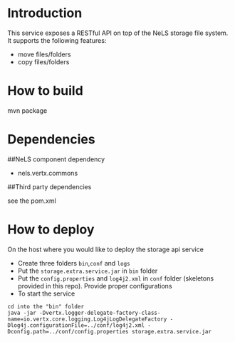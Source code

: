  
Introduction
===
This service exposes a RESTful API on top of the NeLS storage file system. It supports the following features:
* move files/folders
* copy files/folders

How to build
===
mvn package

Dependencies
===

##NeLS component dependency


* nels.vertx.commons

##Third party dependencies

see the pom.xml

How to deploy
===
On the host where you would like to deploy the storage api service
* Create three folders `bin`,`conf` and `logs`
* Put the `storage.extra.service.jar` in `bin` folder
* Put the `config.properties` and `log4j2.xml` in `conf` folder (skeletons provided in this repo). Provide proper configurations
* To start the service 
``` 
cd into the "bin" folder 
java -jar -Dvertx.logger-delegate-factory-class-name=io.vertx.core.logging.Log4jLogDelegateFactory -Dlog4j.configurationFile=../conf/log4j2.xml -Dconfig.path=../conf/config.properties storage.extra.service.jar